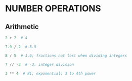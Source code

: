 # NUMBER OPERATIONS

## Arithmetic

```python
2 + 2  # 4
```

```python
7.0 / 2  # 3.5
```

```python
8 / 5  # 1.6; fractions not lost when dividing integers
```

```python
7 // -3  # -3; integer division
```

```python
3 ** 4  # 81; exponential: 3 to 4th power
```
